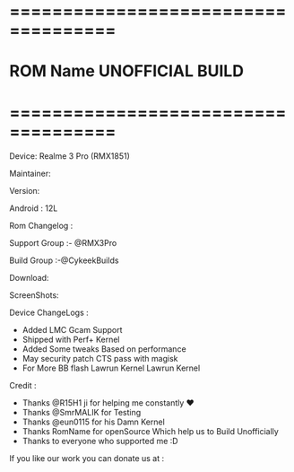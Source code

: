 # ====================================
# ROM Name UNOFFICIAL BUILD
# ====================================

Device: Realme 3 Pro (RMX1851)

Maintainer: 

Version:  

Android : 12L

Rom Changelog : 

Support Group :- @RMX3Pro

Build Group :-@CykeekBuilds

Download: 

ScreenShots: 

Device ChangeLogs :
- Added LMC Gcam Support 
- Shipped with Perf+ Kernel
- Added Some tweaks Based on performance
- May security patch CTS pass with magisk
- For More BB flash Lawrun Kernel Lawrun Kernel

Credit :
- Thanks @R15H1 ji for helping me constantly ❤
- Thanks @SmrMALIK  for Testing
- Thanks @eun0115 for his Damn Kernel
- Thanks RomName for openSource Which help us to Build Unofficially 
- Thanks to everyone who supported me :D 

If you like our work you can donate us at :
